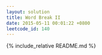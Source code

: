 ```yaml
---
layout: solution
title: Word Break II
date: 2015-05-11 00:01:22 +0800
leetcode_id: 140
---
```

{% include_relative README.md %}

